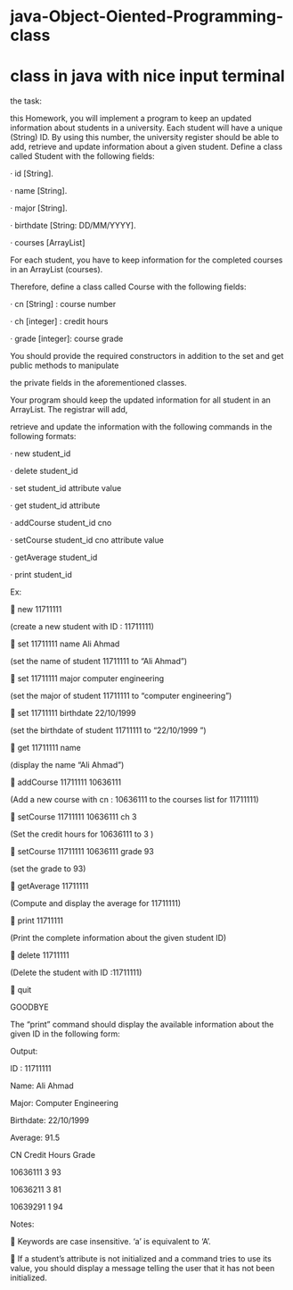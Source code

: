 # java-Object-Oiented-Programming-class
# class in java with nice input terminal


the task: 

this Homework, you will implement a program to keep an updated information about students in a
university. Each student will have a unique (String) ID. By using this number, the university register should
be able to add, retrieve and update information about a given student.
Define a class called Student with the following fields:

· id [String].

· name [String].

· major [String].

· birthdate [String: DD/MM/YYYY].

· courses [ArrayList]

For each student, you have to keep information for the completed courses in an ArrayList (courses).

Therefore, define a class called Course with the following fields:

· cn [String] : course number

· ch [integer] : credit hours

· grade [integer]: course grade

You should provide the required constructors in addition to the set and get public methods to manipulate

the private fields in the aforementioned classes.

Your program should keep the updated information for all student in an ArrayList. The registrar will add,

retrieve and update the information with the following commands in the following formats:

· new student_id

· delete student_id

· set student_id attribute value

· get student_id attribute

· addCourse student_id cno

· setCourse student_id cno attribute value

· getAverage student_id

· print student_id

Ex:

 new 11711111

(create a new student with ID : 11711111)

 set 11711111 name Ali Ahmad

(set the name of student 11711111 to “Ali Ahmad”)

 set 11711111 major computer engineering

(set the major of student 11711111 to “computer engineering”)

 set 11711111 birthdate 22/10/1999

(set the birthdate of student 11711111 to “22/10/1999 ”)

 get 11711111 name

(display the name “Ali Ahmad”)

 addCourse 11711111 10636111

(Add a new course with cn : 10636111 to the courses list for 11711111)

 setCourse 11711111 10636111 ch 3

(Set the credit hours for 10636111 to 3 )

 setCourse 11711111 10636111 grade 93

(set the grade to 93)

 getAverage 11711111

(Compute and display the average for 11711111)

 print 11711111

(Print the complete information about the given student ID)

 delete 11711111

(Delete the student with ID :11711111)

 quit

GOODBYE

The “print” command should display the available information about the given ID in the following form: 

Output: 

ID : 11711111 

Name: Ali Ahmad

 Major: Computer Engineering 

Birthdate: 22/10/1999 

Average: 91.5 

CN              Credit Hours     Grade 

10636111          3                  93

10636211          3                  81 

10639291          1                  94 

 Notes:

  Keywords are case insensitive. ‘a’ is equivalent to ‘A’. 

 If a student’s attribute is not initialized and a command tries to use its value, you should display a message telling the user that it has not been initialized.
